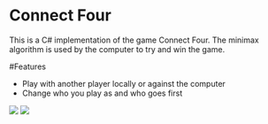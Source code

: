 # Connect Four
This is a C# implementation of the game Connect Four. The minimax algorithm is used by the computer to try and win the game.

#Features
- Play with another player locally or against the computer
- Change who you play as and who goes first

<img src = "http://puu.sh/qvRGf/dd82637db0.png" />
<img src ="http://puu.sh/qvRLb/a5e2eba54d.png"/>
